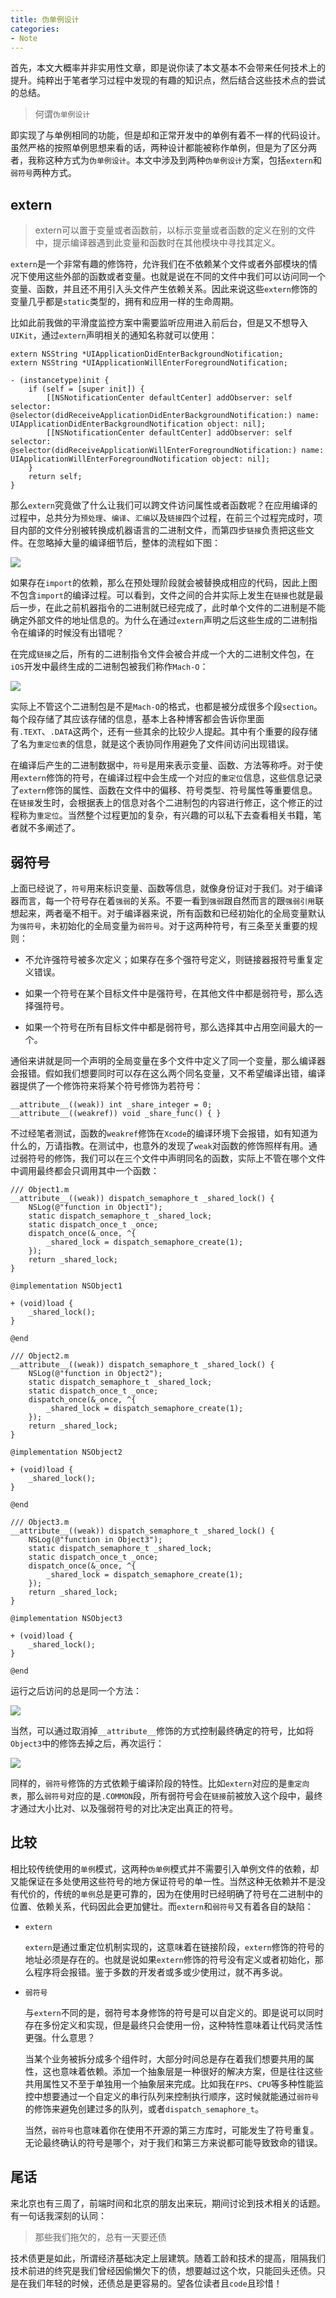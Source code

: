 ```yaml
---
title: 伪单例设计
categories:
- Note
---
```


首先，本文大概率并非实用性文章，即是说你读了本文基本不会带来任何技术上的提升。纯粹出于笔者学习过程中发现的有趣的知识点，然后结合这些技术点的尝试的总结。

> 何谓`伪单例设计`

即实现了与单例相同的功能，但是却和正常开发中的单例有着不一样的代码设计。虽然严格的按照单例思想来看的话，两种设计都能被称作单例，但是为了区分两者，我称这种方式为`伪单例设计`。本文中涉及到两种`伪单例设计`方案，包括`extern`和`弱符号`两种方式。

## extern
> extern可以置于变量或者函数前，以标示变量或者函数的定义在别的文件中，提示编译器遇到此变量和函数时在其他模块中寻找其定义。

`extern`是一个非常有趣的修饰符，允许我们在不依赖某个文件或者外部模块的情况下使用这些外部的函数或者变量。也就是说在不同的文件中我们可以访问同一个变量、函数，并且还不用引入头文件产生依赖关系。因此来说这些`extern`修饰的变量几乎都是`static`类型的，拥有和应用一样的生命周期。

比如此前我做的平滑度监控方案中需要监听应用进入前后台，但是又不想导入`UIKit`，通过`extern`声明相关的通知名称就可以使用：

    extern NSString *UIApplicationDidEnterBackgroundNotification;
    extern NSString *UIApplicationWillEnterForegroundNotification;
    
    - (instancetype)init {
        if (self = [super init]) {
            [[NSNotificationCenter defaultCenter] addObserver: self selector: @selector(didReceiveApplicationDidEnterBackgroundNotification:) name: UIApplicationDidEnterBackgroundNotification object: nil];
            [[NSNotificationCenter defaultCenter] addObserver: self selector: @selector(didReceiveApplicationWillEnterForegroundNotification:) name: UIApplicationWillEnterForegroundNotification object: nil];
        }
        return self;
    }

那么`extern`究竟做了什么让我们可以跨文件访问属性或者函数呢？在应用编译的过程中，总共分为`预处理`、`编译`、`汇编`以及`链接`四个过程，在前三个过程完成时，项目内部的文件分别被转换成机器语言的二进制文件，而第四步`链接`负责把这些文件。在忽略掉大量的编译细节后，整体的流程如下图：

![](http://upload-images.jianshu.io/upload_images/783864-c95b644349ffdcb2.png?imageMogr2/auto-orient/strip%7CimageView2/2/w/1240)

如果存在`import`的依赖，那么在预处理阶段就会被替换成相应的代码，因此上图不包含`import`的编译过程。可以看到，文件之间的合并实际上发生在`链接`也就是最后一步，在此之前机器指令的二进制就已经完成了，此时单个文件的二进制是不能确定外部文件的地址信息的。为什么在通过`extern`声明之后这些生成的二进制指令在编译的时候没有出错呢？

在完成`链接`之后，所有的二进制指令文件会被合并成一个大的二进制文件包，在`iOS`开发中最终生成的二进制包被我们称作`Mach-O`：

![](http://cc.cocimg.com/api/uploads/20150122/1421892661838860.gif)

实际上不管这个二进制包是不是`Mach-O`的格式，也都是被分成很多个段`section`。每个段存储了其应该存储的信息，基本上各种博客都会告诉你里面有`.TEXT`、`.DATA`这两个，还有一些其余的比较少人提起。其中有个重要的段存储了名为`重定位表`的信息，就是这个表协同作用避免了文件间访问出现错误。

在编译后产生的二进制数据中，`符号`是用来表示变量、函数、方法等称呼。对于使用`extern`修饰的符号，在编译过程中会生成一个对应的`重定位`信息，这些信息记录了`extern`修饰的属性、函数在文件中的偏移、符号类型、符号属性等重要信息。在`链接`发生时，会根据表上的信息对各个二进制包的内容进行修正，这个修正的过程称为`重定位`。当然整个过程更加的复杂，有兴趣的可以私下去查看相关书籍，笔者就不多阐述了。

## 弱符号
上面已经说了，`符号`用来标识变量、函数等信息，就像身份证对于我们。对于编译器而言，每一个符号存在着`强弱`的关系。不要一看到`强弱`跟自然而言的跟`强弱引用`联想起来，两者毫不相干。对于编译器来说，所有函数和已经初始化的全局变量默认为`强符号`，未初始化的全局变量为`弱符号`。对于这两种符号，有三条至关重要的规则：

- 不允许强符号被多次定义；如果存在多个强符号定义，则链接器报符号重复定义错误。

- 如果一个符号在某个目标文件中是强符号，在其他文件中都是弱符号，那么选择强符号。

- 如果一个符号在所有目标文件中都是弱符号，那么选择其中占用空间最大的一个。

通俗来讲就是同一个声明的全局变量在多个文件中定义了同一个变量，那么编译器会报错。假如我们想要同时可以存在这么两个同名变量，又不希望编译出错，编译器提供了一个修饰符来将某个符号修饰为若符号：

    __attribute__((weak)) int _share_integer = 0;
    __attribute__((weakref)) void _share_func() { }

不过经笔者测试，函数的`weakref`修饰在`Xcode`的编译环境下会报错，如有知道为什么的，万请指教。在测试中，也意外的发现了`weak`对函数的修饰照样有用。通过弱符号的修饰，我们可以在三个文件中声明同名的函数，实际上不管在哪个文件中调用最终都会只调用其中一个函数：

    /// Object1.m
    __attribute__((weak)) dispatch_semaphore_t _shared_lock() {
        NSLog(@"function in Object1");
        static dispatch_semaphore_t _shared_lock;
        static dispatch_once_t _once;
        dispatch_once(&_once, ^{
            _shared_lock = dispatch_semaphore_create(1);
        });
        return _shared_lock;
    }
    
    @implementation NSObject1
    
    + (void)load {
        _shared_lock();
    }
    
    @end

    /// Object2.m 
    __attribute__((weak)) dispatch_semaphore_t _shared_lock() {
        NSLog(@"function in Object2");
        static dispatch_semaphore_t _shared_lock;
        static dispatch_once_t _once;
        dispatch_once(&_once, ^{
            _shared_lock = dispatch_semaphore_create(1);
        });
        return _shared_lock;
    }
    
    @implementation NSObject2
    
    + (void)load {
        _shared_lock();
    }
    
    @end
    
    /// Object3.m
    __attribute__((weak)) dispatch_semaphore_t _shared_lock() {
        NSLog(@"function in Object3");
        static dispatch_semaphore_t _shared_lock;
        static dispatch_once_t _once;
        dispatch_once(&_once, ^{
            _shared_lock = dispatch_semaphore_create(1);
        });
        return _shared_lock;
    }
    
    @implementation NSObject3
    
    + (void)load {
        _shared_lock();
    }
    
    @end

运行之后访问的总是同一个方法：

![](http://upload-images.jianshu.io/upload_images/783864-b54dd4099f354807.png?imageMogr2/auto-orient/strip%7CimageView2/2/w/1240)

当然，可以通过取消掉`__attribute__`修饰的方式控制最终确定的符号，比如将`Object3`中的修饰去掉之后，再次运行：

![](http://upload-images.jianshu.io/upload_images/783864-71910e244c8d767e.png?imageMogr2/auto-orient/strip%7CimageView2/2/w/1240)

同样的，`弱符号`修饰的方式依赖于编译阶段的特性。比如`extern`对应的是`重定向表`，那么`弱符号`对应的是`.COMMON`段，所有弱符号会在`链接`前被放入这个段中，最终才通过大小比对、以及强弱符号的对比决定出真正的符号。

## 比较
相比较传统使用的`单例`模式，这两种`伪单例`模式并不需要引入单例文件的依赖，却又能保证在多处使用这些符号的地方保证符号的单一性。当然这种无依赖并不是没有代价的，传统的`单例`总是更可靠的，因为在使用时已经明确了符号在二进制中的位置、依赖关系，代码因此会更加健壮。而`extern`和`弱符号`又有着各自的缺陷：

- `extern`

    `extern`是通过重定位机制实现的，这意味着在链接阶段，`extern`修饰的符号的地址必须是存在的。也就是说如果`extern`修饰的符号没有定义或者初始化，那么程序将会报错。鉴于多数的开发者或多或少使用过，就不再多说。

- `弱符号`

    与`extern`不同的是，弱符号本身修饰的符号是可以自定义的。即是说可以同时存在多份定义和实现，但是最终只会使用一份，这种特性意味着让代码灵活性更强。什么意思？
    
    当某个业务被拆分成多个组件时，大部分时间总是存在着我们想要共用的属性，这也意味着依赖。添加一个抽象层是一种很好的解决方案，但是往往这些共用属性又不至于单独用一个抽象层来完成。比如我在`FPS`、`CPU`等多种性能监控中想要通过一个自定义的串行队列来控制执行顺序，这时候就能通过`弱符号`的修饰来避免创建过多的队列，或者`dispatch_semaphore_t`。
 
    当然，`弱符号`也意味着你在使用不开源的第三方库时，可能发生了符号重复。无论最终确认的符号是哪个，对于我们和第三方来说都可能导致致命的错误。
 
 
## 尾话
来北京也有三周了，前端时间和北京的朋友出来玩，期间讨论到技术相关的话题。有一句话我深刻的认同：

> 那些我们拖欠的，总有一天要还债

技术债更是如此，所谓经济基础决定上层建筑。随着工龄和技术的提高，阻隔我们技术前进的终究是我们曾经因偷懒欠下的债，想要越过这个坎，只能回头还债。只是在我们年轻的时候，还债总是更容易的。望各位读者且`code`且珍惜！

